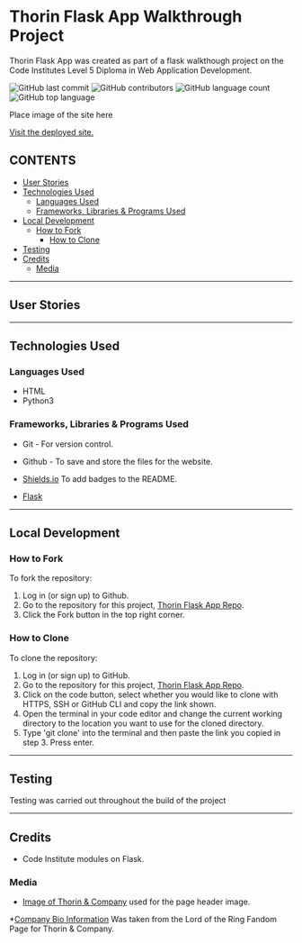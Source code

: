 # Thorin Flask App Walkthrough Project

Thorin Flask App was created as part of a flask walkthough project on the Code Institutes Level 5 Diploma in Web Application Development.

![GitHub last commit](https://img.shields.io/github/last-commit/kera-cudmore/thorin-flask-app?style=for-the-badge)
![GitHub contributors](https://img.shields.io/github/contributors/kera-cudmore/thorin-flask-app?color=yellow&style=for-the-badge)
![GitHub language count](https://img.shields.io/github/languages/count/kera-cudmore/thorin-flask-app?color=orange&style=for-the-badge)
![GitHub top language](https://img.shields.io/github/languages/top/kera-cudmore/thorin-flask-app?style=for-the-badge)

Place image of the site here

[Visit the deployed site.](https://thorin-flask-app-walkthrough-1.herokuapp.com/)

## CONTENTS

* [User Stories](#user-stories)
* [Technologies Used](#technologies-used)
  * [Languages Used](#languages-used)
  * [Frameworks, Libraries & Programs Used](#frameworks-libraries--programs-used)
* [Local Development](#local-development)
  * [How to Fork](#how-to-fork)
    * [How to Clone](#how-to-clone)
* [Testing](#testing)
* [Credits](#credits)
  * [Media](#media)

- - -

## User Stories

- - -

## Technologies Used

### Languages Used

* HTML
* Python3

### Frameworks, Libraries & Programs Used

* Git - For version control.

* Github - To save and store the files for the website.

* [Shields.io](https://shields.io/) To add badges to the README.

* [Flask](https://flask.palletsprojects.com/en/2.1.x/)

- - -

## Local Development

### How to Fork

To fork the repository:

1. Log in (or sign up) to Github.
2. Go to the repository for this project, [Thorin Flask App Repo](https://github.com/kera-cudmore/thorin-flask-app).
3. Click the Fork button in the top right corner.

### How to Clone

To clone the repository:

1. Log in (or sign up) to GitHub.
2. Go to the repository for this project, [Thorin Flask App Repo](https://github.com/kera-cudmore/thorin-flask-app).
3. Click on the code button, select whether you would like to clone with HTTPS, SSH or GitHub CLI and copy the link shown.
4. Open the terminal in your code editor and change the current working directory to the location you want to use for the cloned directory.
5. Type 'git clone' into the terminal and then paste the link you copied in step 3. Press enter.

- - -

## Testing

Testing was carried out throughout the build of the project

- - -

## Credits

* Code Institute modules on Flask.

### Media

* [Image of Thorin & Company](https://images-wixmp-ed30a86b8c4ca887773594c2.wixmp.com/f/fadc668e-5f6a-4648-9d27-e91eb6973da7/d5nay7b-9991c1db-0f4a-4f3f-a95a-0b53947a14f9.png?token=eyJ0eXAiOiJKV1QiLCJhbGciOiJIUzI1NiJ9.eyJzdWIiOiJ1cm46YXBwOjdlMGQxODg5ODIyNjQzNzNhNWYwZDQxNWVhMGQyNmUwIiwiaXNzIjoidXJuOmFwcDo3ZTBkMTg4OTgyMjY0MzczYTVmMGQ0MTVlYTBkMjZlMCIsIm9iaiI6W1t7InBhdGgiOiJcL2ZcL2ZhZGM2NjhlLTVmNmEtNDY0OC05ZDI3LWU5MWViNjk3M2RhN1wvZDVuYXk3Yi05OTkxYzFkYi0wZjRhLTRmM2YtYTk1YS0wYjUzOTQ3YTE0ZjkucG5nIn1dXSwiYXVkIjpbInVybjpzZXJ2aWNlOmZpbGUuZG93bmxvYWQiXX0.eknvKAWOPVaW_j6s7cbG6EKi-TGwolEaaTetCmjNYUA) used for the page header image.

*[Company Bio Information](https://lotr.fandom.com/wiki/Thorin_and_Company) Was taken from the Lord of the Ring Fandom Page for Thorin & Company.
